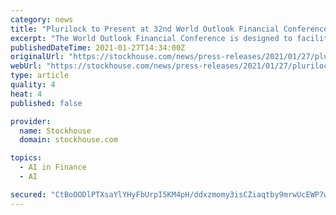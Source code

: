 ```yaml
---
category: news
title: "Plurilock to Present at 32nd World Outlook Financial Conference"
excerpt: "The World Outlook Financial Conference is designed to facilitate discussions regarding investment opportunities and investing strategies for 2021 among leading financial experts, and to bring forth professional opinions on these topics."
publishedDateTime: 2021-01-27T14:34:00Z
originalUrl: "https://stockhouse.com/news/press-releases/2021/01/27/plurilock-to-present-at-32nd-world-outlook-financial-conference"
webUrl: "https://stockhouse.com/news/press-releases/2021/01/27/plurilock-to-present-at-32nd-world-outlook-financial-conference"
type: article
quality: 4
heat: 4
published: false

provider:
  name: Stockhouse
  domain: stockhouse.com

topics:
  - AI in Finance
  - AI

secured: "CtBoOODlPTXsaYlYHyFbUrpI5KM4pH/ddxzmomy3isCZiaqtby9mrwUcEWP7wTsHGWMNBljXtNxZt5LtjRIZaWnQlCq+siVM4FLK3BplegQd4UnMWH6uC3/YVJWv+fZA+1J6Tzy8JPGM4bDphetWoxzHKWSSfMGuZ1KGCsLVRjD2ch4+2ZzNrUW7xjhu6+cssqGKoN+YTs9B9gbgjq5iFgdp53UBfSTlu1Ey4hWreSTbChqbWTtiPx/4yD4XzXEthfExVlKa6DhvXwsSx7kdIV8PhZaM6313Ey8YsG8vmFVLiIaSzTAHm1MxerqNrk1HuEP9BraveVEJhyz1Q6DEk3tHy4OJaHokKGm/S+DdABk=;80dMSOjMGaNIhrvR+YITDw=="
---
```



